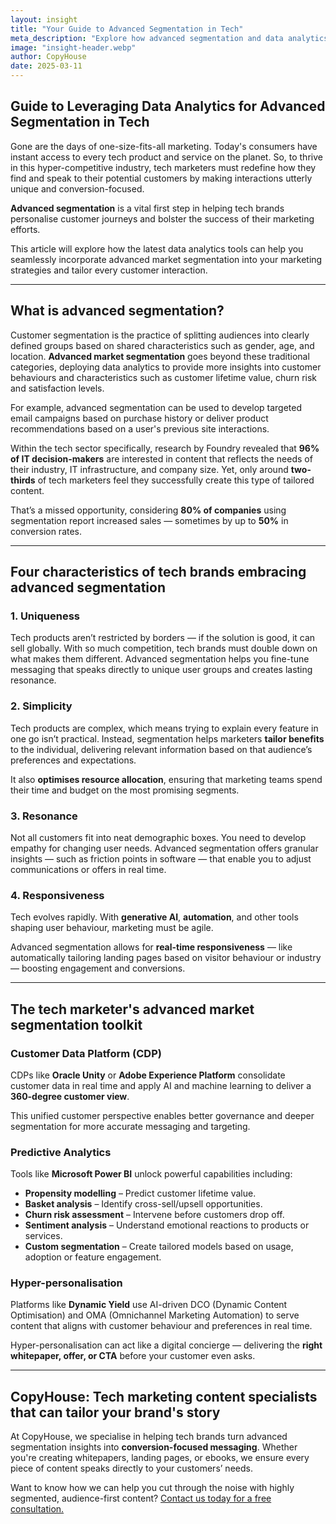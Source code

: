 ```yaml
---
layout: insight
title: "Your Guide to Advanced Segmentation in Tech"
meta_description: "Explore how advanced segmentation and data analytics can help tech marketers personalise customer journeys and increase conversions."
image: "insight-header.webp"
author: CopyHouse
date: 2025-03-11
---
```


## Guide to Leveraging Data Analytics for Advanced Segmentation in Tech

Gone are the days of one-size-fits-all marketing. Today's consumers have instant access to every tech product and service on the planet. So, to thrive in this hyper-competitive industry, tech marketers must redefine how they find and speak to their potential customers by making interactions utterly unique and conversion-focused. 

**Advanced segmentation** is a vital first step in helping tech brands personalise customer journeys and bolster the success of their marketing efforts. 

This article will explore how the latest data analytics tools can help you seamlessly incorporate advanced market segmentation into your marketing strategies and tailor every customer interaction.

---

## What is advanced segmentation?

Customer segmentation is the practice of splitting audiences into clearly defined groups based on shared characteristics such as gender, age, and location. **Advanced market segmentation** goes beyond these traditional categories, deploying data analytics to provide more insights into customer behaviours and characteristics such as customer lifetime value, churn risk and satisfaction levels. 

For example, advanced segmentation can be used to develop targeted email campaigns based on purchase history or deliver product recommendations based on a user's previous site interactions.

Within the tech sector specifically, research by Foundry revealed that **96% of IT decision-makers** are interested in content that reflects the needs of their industry, IT infrastructure, and company size. Yet, only around **two-thirds** of tech marketers feel they successfully create this type of tailored content.

That’s a missed opportunity, considering **80% of companies** using segmentation report increased sales — sometimes by up to **50%** in conversion rates.

---

## Four characteristics of tech brands embracing advanced segmentation

### 1. **Uniqueness**

Tech products aren’t restricted by borders — if the solution is good, it can sell globally. With so much competition, tech brands must double down on what makes them different. Advanced segmentation helps you fine-tune messaging that speaks directly to unique user groups and creates lasting resonance.

### 2. **Simplicity**

Tech products are complex, which means trying to explain every feature in one go isn’t practical. Instead, segmentation helps marketers **tailor benefits** to the individual, delivering relevant information based on that audience’s preferences and expectations.

It also **optimises resource allocation**, ensuring that marketing teams spend their time and budget on the most promising segments.

### 3. **Resonance**

Not all customers fit into neat demographic boxes. You need to develop empathy for changing user needs. Advanced segmentation offers granular insights — such as friction points in software — that enable you to adjust communications or offers in real time.

### 4. **Responsiveness**

Tech evolves rapidly. With **generative AI**, **automation**, and other tools shaping user behaviour, marketing must be agile.

Advanced segmentation allows for **real-time responsiveness** — like automatically tailoring landing pages based on visitor behaviour or industry — boosting engagement and conversions.

---

## The tech marketer's advanced market segmentation toolkit

### Customer Data Platform (CDP)

CDPs like **Oracle Unity** or **Adobe Experience Platform** consolidate customer data in real time and apply AI and machine learning to deliver a **360-degree customer view**.

This unified customer perspective enables better governance and deeper segmentation for more accurate messaging and targeting.

### Predictive Analytics

Tools like **Microsoft Power BI** unlock powerful capabilities including:

- **Propensity modelling** – Predict customer lifetime value.
- **Basket analysis** – Identify cross-sell/upsell opportunities.
- **Churn risk assessment** – Intervene before customers drop off.
- **Sentiment analysis** – Understand emotional reactions to products or services.
- **Custom segmentation** – Create tailored models based on usage, adoption or feature engagement.

### Hyper-personalisation

Platforms like **Dynamic Yield** use AI-driven DCO (Dynamic Content Optimisation) and OMA (Omnichannel Marketing Automation) to serve content that aligns with customer behaviour and preferences in real time.

Hyper-personalisation can act like a digital concierge — delivering the **right whitepaper, offer, or CTA** before your customer even asks.

---

## CopyHouse: Tech marketing content specialists that can tailor your brand's story

At CopyHouse, we specialise in helping tech brands turn advanced segmentation insights into **conversion-focused messaging**. Whether you're creating whitepapers, landing pages, or ebooks, we ensure every piece of content speaks directly to your customers’ needs.

Want to know how we can help you cut through the noise with highly segmented, audience-first content? [Contact us today for a free consultation.](https://www.copyhouse.io/contact)
